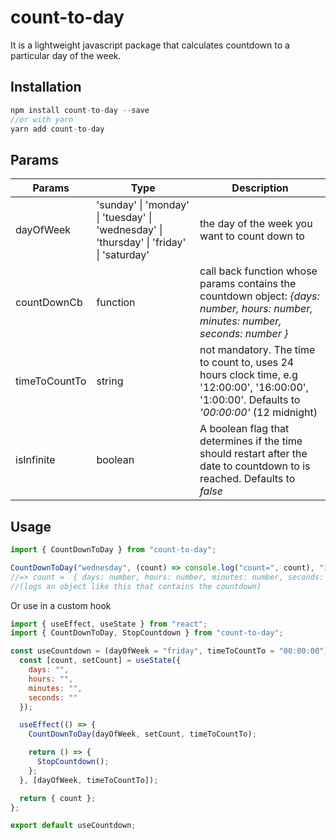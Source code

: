# count-to-day

It is a lightweight javascript package that calculates countdown to a particular day of the week.

## Installation

```js
npm install count-to-day --save
//or with yarn
yarn add count-to-day
```

## Params

| Params        | Type                                                                                     | Description                                                                                                                                  |
| ------------- | ---------------------------------------------------------------------------------------- | -------------------------------------------------------------------------------------------------------------------------------------------- |
| dayOfWeek     | 'sunday' \| 'monday' \| 'tuesday' \| 'wednesday' \| 'thursday' \| 'friday' \| 'saturday' | the day of the week you want to count down to                                                                                                |
| countDownCb   | function                                                                                 | call back function whose params contains the countdown object: _{days: number, hours: number, minutes: number, seconds: number }_            |
| timeToCountTo | string                                                                                   | not mandatory. The time to count to, uses 24 hours clock time, e.g '12:00:00', '16:00:00', '1:00:00'. Defaults to _'00:00:00'_ (12 midnight) |
| isInfinite    | boolean                                                                                  | A boolean flag that determines if the time should restart after the date to countdown to is reached. Defaults to _false_                     |

## Usage

```js
import { CountDownToDay } from "count-to-day";

CountDownToDay("wednesday", (count) => console.log("count=", count), "10:42:00");
//=> count =  { days: number, hours: number, minutes: number, seconds: number }
//(logs an object like this that contains the countdown)
```

Or use in a custom hook

```js
import { useEffect, useState } from "react";
import { CountDownToDay, StopCountdown } from "count-to-day";

const useCountdown = (dayOfWeek = "friday", timeToCountTo = "00:00:00") => {
  const [count, setCount] = useState({
    days: "",
    hours: "",
    minutes: "",
    seconds: ""
  });

  useEffect(() => {
    CountDownToDay(dayOfWeek, setCount, timeToCountTo);

    return () => {
      StopCountdown();
    };
  }, [dayOfWeek, timeToCountTo]);

  return { count };
};

export default useCountdown;
```
